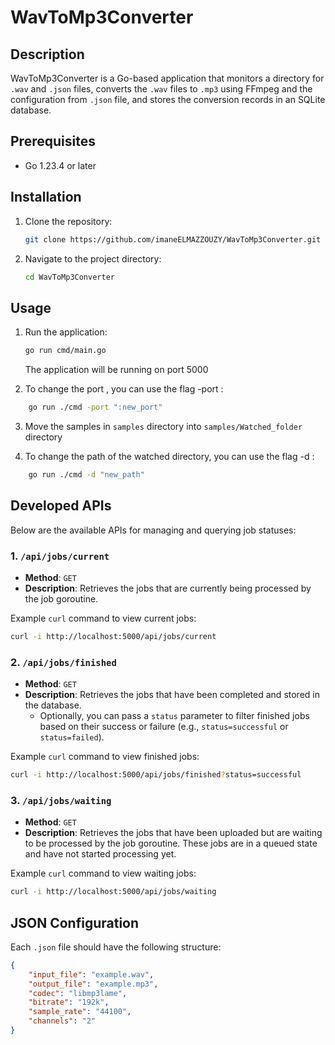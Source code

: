 # WavToMp3Converter

## Description
WavToMp3Converter is a Go-based application that monitors a directory for `.wav` and `.json` files, 
converts the `.wav` files to `.mp3` using FFmpeg and the configuration from `.json` file, and stores the conversion records in an SQLite database.

## Prerequisites
- Go 1.23.4 or later

## Installation
1. Clone the repository:
    ```sh
    git clone https://github.com/imaneELMAZZOUZY/WavToMp3Converter.git
    ```
2. Navigate to the project directory:
    ```sh
    cd WavToMp3Converter
    ```

## Usage

1. Run the application:
    ```sh
    go run cmd/main.go
    ```
    The application will be running on port 5000

2. To change the port , you can use the flag -port :
 ```sh 
     go run ./cmd -port ":new_port"
 ```

3. Move the samples in `samples` directory into `samples/Watched_folder` directory

4. To change the path of the watched directory, you can use the flag -d :
 ```sh 
     go run ./cmd -d "new_path"
 ```


## Developed APIs

Below are the available APIs for managing and querying job statuses:

### 1. `/api/jobs/current`
- **Method**: `GET`
- **Description**: Retrieves the jobs that are currently being processed by the job goroutine.

Example `curl` command to view current jobs:
```bash
curl -i http://localhost:5000/api/jobs/current
```

### 2. `/api/jobs/finished`
- **Method**: `GET`
- **Description**: Retrieves the jobs that have been completed and stored in the database. 
  - Optionally, you can pass a `status` parameter to filter finished jobs based on their success or failure (e.g., `status=successful` or `status=failed`).

Example `curl` command to view finished jobs:
```bash
curl -i http://localhost:5000/api/jobs/finished?status=successful
```

### 3. `/api/jobs/waiting`
- **Method**: `GET`
- **Description**: Retrieves the jobs that have been uploaded but are waiting to be processed by the job goroutine. These jobs are in a queued state and have not started processing yet.

Example `curl` command to view waiting jobs:
```bash
curl -i http://localhost:5000/api/jobs/waiting
```


## JSON Configuration

Each `.json` file should have the following structure:

```json
{
    "input_file": "example.wav",
    "output_file": "example.mp3",
    "codec": "libmp3lame",
    "bitrate": "192k",
    "sample_rate": "44100",
    "channels": "2"
}
```



